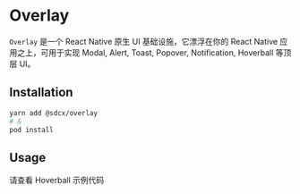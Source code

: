 # Overlay

`Overlay` 是一个 React Native 原生 UI 基础设施，它漂浮在你的 React Native 应用之上，可用于实现 Modal, Alert, Toast, Popover, Notification, Hoverball 等顶层 UI。

## Installation

```bash
yarn add @sdcx/overlay
# &
pod install
```

## Usage

请查看 Hoverball 示例代码
